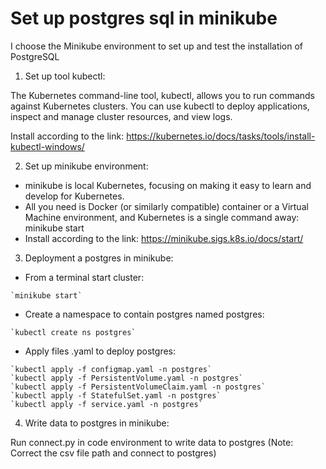 # Set up postgres sql in minikube
I choose the Minikube environment to set up and test the installation of PostgreSQL 

1. Set up tool kubectl:


The Kubernetes command-line tool, kubectl, allows you to run commands against Kubernetes clusters. You can use kubectl to deploy applications, inspect and manage cluster resources, and view logs.

Install according to the link: https://kubernetes.io/docs/tasks/tools/install-kubectl-windows/

2. Set up minikube environment:

- minikube is local Kubernetes, focusing on making it easy to learn and develop for Kubernetes.
- All you need is Docker (or similarly compatible) container or a Virtual Machine environment, and Kubernetes is a single command away: minikube start
- Install according to the link: https://minikube.sigs.k8s.io/docs/start/


3. Deployment a postgres in minikube:
- From a terminal start cluster:
```
`minikube start`
```
- Create a namespace to contain postgres named postgres:
```
`kubectl create ns postgres`
```
- Apply files .yaml to deploy postgres:
```
`kubectl apply -f configmap.yaml -n postgres`
`kubectl apply -f PersistentVolume.yaml -n postgres`
`kubectl apply -f PersistentVolumeClaim.yaml -n postgres`
`kubectl apply -f StatefulSet.yaml -n postgres`
`kubectl apply -f service.yaml -n postgres`
```

4. Write data to postgres in minikube:


Run connect.py in code environment to write data to postgres (Note: Correct the csv file path and connect to postgres)


